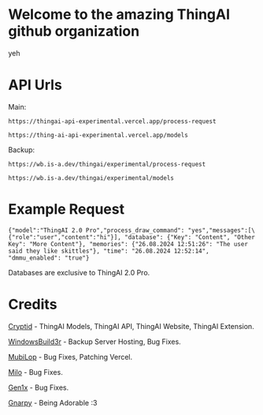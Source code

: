 # Welcome to the amazing ThingAI github organization
yeh
# API Urls
Main:
```
https://thingai-api-experimental.vercel.app/process-request
```
```
https://thing-ai-api-experimental.vercel.app/models
```
Backup:
```
https://wb.is-a.dev/thingai/experimental/process-request
```
```
https://wb.is-a.dev/thingai/experimental/models
```
# Example Request
```
{"model":"ThingAI 2.0 Pro","process_draw_command": "yes","messages":[\{"role":"user","content":"hi"}], "database": {"Key": "Content", "Other Key": "More Content"}, "memories": {"26.08.2024 12:51:26": "The user said they like skittles"}, "time": "26.08.2024 12:52:14", "dmmu_enabled": "true"}
```

Databases are exclusive to ThingAI 2.0 Pro.

# Credits
[Cryptid](https://github.com/NotCryptid) - ThingAI Models, ThingAI API, ThingAI Website, ThingAI Extension.

[WindowsBuild3r](https://github.com/davidctinescu) - Backup Server Hosting, Bug Fixes.

[MubiLop](https://github.com/cicerorph) - Bug Fixes, Patching Vercel.

[Milo](https://github.com/MiloDev123) - Bug Fixes.

[Gen1x](https://github.com/Gen1x-ALT/) - Bug Fixes.

[Gnarpy](https://github.com/gnarpymybeloved) - Being Adorable :3
